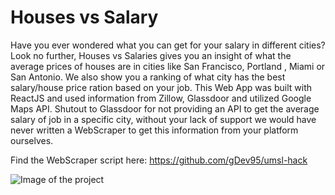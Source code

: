 # Houses vs Salary
Have you ever wondered what you can get for your salary in different cities? Look no further, Houses vs Salaries gives you an insight of what the average prices of houses are in cities like San Francisco, Portland , Miami or San Antonio. We also show you a ranking of what city has the best salary/house price ration based on your job. This Web App was built with ReactJS and used information from Zillow, Glassdoor and utilized Google Maps API. Shutout to Glassdoor for not providing an API to get the average salary of job in a specific city, without your lack of support we would have never written a WebScraper to get this information from your platform ourselves. 

Find the WebScraper script here: https://github.com/gDev95/umsl-hack

![Image of the project](https://github.com/bpallares/umsl-hackaton/blob/master/src/img/img1.png)
